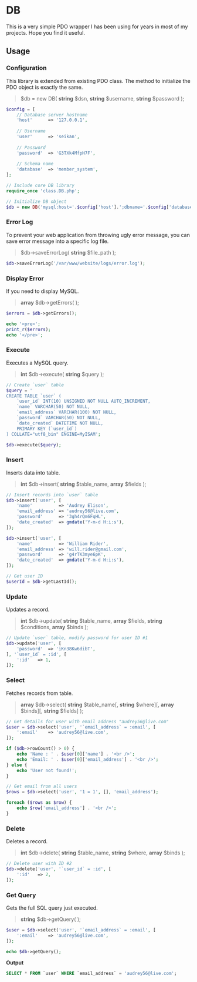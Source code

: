 # DB

This is a very simple PDO wrapper I has been using for years in most of my projects. Hope you find it useful.



## Usage

### Configuration

This library is extended from existing PDO class. The method to initialize the PDO object is exactly the same.

> \$db = new DB( **string** $dsn, **string** \$username, **string** \$password );

```php
$config = [
	// Database server hostname
	'host'		=> '127.0.0.1',
	
	// Username
	'user'		=> 'seikan',
	
	// Password
	'password'	=> 'G3TXk4MfpH7F',
	
	// Schema name
	'database'	=> 'member_system',
];

// Include core DB library
require_once 'class.DB.php';

// Initialize DB object
$db = new DB('mysql:host='.$config['host'].';dbname='.$config['database'].';charset=utf8', $config['user'], $config['password']);
```



### Error Log

To prevent your web application from throwing ugly error message, you can save error message into a specific log file.

> \$db->saveErrorLog( **string** \$file_path );

```php
$db->saveErrorLog('/var/www/website/logs/error.log');
```



### Display Error

If you need to display MySQL.

> **array** \$db->getErrors( );

```php
$errors = $db->getErrors();

echo '<pre>';
print_r($errors);
echo '</pre>';
```



### Execute

Executes a MySQL query.

>  **int** \$db->execute( **string** \$query );

```php
// Create `user` table
$query = '
CREATE TABLE `user` (
	`user_id` INT(10) UNSIGNED NOT NULL AUTO_INCREMENT,
	`name` VARCHAR(50) NOT NULL,
	`email_address` VARCHAR(100) NOT NULL,
	`password` VARCHAR(50) NOT NULL,
	`date_created` DATETIME NOT NULL,
	PRIMARY KEY (`user_id`)
) COLLATE="utf8_bin" ENGINE=MyISAM';

$db->execute($query);
```



### Insert

Inserts data into table.

> **int** \$db->insert( **string** \$table_name, **array** \$fields );

```php
// Insert records into `user` table
$db->insert('user', [
	'name'			=> 'Audrey Elison',
	'email_address'	=> 'audrey56@live.com',
	'password'		=> '3gh4rQm6FqHL',
	'date_created'	=> gmdate('Y-m-d H:i:s'),
]);

$db->insert('user', [
	'name'			=> 'William Rider',
	'email_address'	=> 'will.rider@gmail.com',
	'password'		=> 'g4rTK3mye6pK',
	'date_created'	=> gmdate('Y-m-d H:i:s'),
]);

// Get user ID
$userId = $db->getLastId();
```



### Update

Updates a record.

> **int** \$db->update( **string** \$table_name, **array** $fields, **string** \$conditions, **array** \$binds );

```php
// Update `user` table, modify password for user ID #1
$db->update('user', [
	'password'	=> 'iKn38Kw6dibT',
], '`user_id` = :id', [
	':id'	=> 1,
]);
```



### Select

Fetches records from table.

> **array** \$db->select( **string** \$table_name\[, **string** $where\]\[, **array** \$binds\]\[, **string** \$fields\] );

```php
// Get details for user with email address "audrey56@live.com"
$user = $db->select('user', '`email_address` = :email', [
	':email'	=> 'audrey56@live.com',
]);

if ($db->rowCount() > 0) {
	echo 'Name : ' . $user[0]['name'] . '<br />';
  	echo 'Email: ' . $user[0]['email_address'] . '<br />';
} else {
	echo 'User not found!';
}

// Get email from all users
$rows = $db->select('user', '1 = 1', [], 'email_address');

foreach ($rows as $row) {
	echo $row['email_address'] . '<br />';
}
```



### Delete

Deletes a record.

> **int** \$db->delete( **string** \$table_name, **string** \$where, **array** \$binds );

```php
// Delete user with ID #2
$db->delete('user', '`user_id` = :id', [
	':id'	=> 2,
]);
```



### Get Query

Gets the full SQL query just executed.

> **string** \$db->getQuery( );

```php
$user = $db->select('user', '`email_address` = :email', [
	':email'	=> 'audrey56@live.com',
]);

echo $db->getQuery();
```

**Output**

```sql
SELECT * FROM `user` WHERE `email_address` = 'audrey56@live.com';
```


